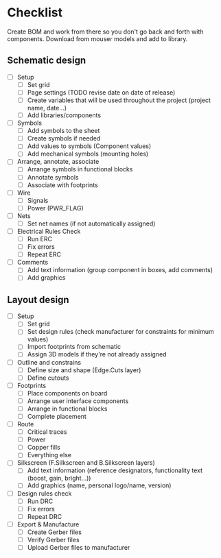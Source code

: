# Checklist

Create BOM and work from there so you don't go back and forth with components. Download from mouser models and add to
library.

## Schematic design

- [ ] Setup
    - [ ] Set grid
    - [ ] Page settings (TODO revise date on date of release)
    - [ ] Create variables that will be used throughout the project (project name, date...)
    - [ ] Add libraries/components
- [ ] Symbols
    - [ ] Add symbols to the sheet
    - [ ] Create symbols if needed
    - [ ] Add values to symbols (Component values)
    - [ ] Add mechanical symbols (mounting holes)
- [ ] Arrange, annotate, associate
    - [ ] Arrange symbols in functional blocks
    - [ ] Annotate symbols
    - [ ] Associate with footprints
- [ ] Wire
    - [ ] Signals
    - [ ] Power (PWR_FLAG)
- [ ] Nets
    - [ ] Set net names (if not automatically assigned)
- [ ] Electrical Rules Check
    - [ ] Run ERC
    - [ ] Fix errors
    - [ ] Repeat ERC
- [ ] Comments
    - [ ] Add text information (group component in boxes, add comments)
    - [ ] Add graphics

## Layout design

- [ ] Setup
    - [ ] Set grid
    - [ ] Set design rules (check manufacturer for constraints for minimum values)
    - [ ] Import footprints from schematic
    - [ ] Assign 3D models if they're not already assigned
- [ ] Outline and constrains
    - [ ] Define size and shape (Edge.Cuts layer)
    - [ ] Define cutouts
- [ ] Footprints
    - [ ] Place components on board
    - [ ] Arrange user interface components
    - [ ] Arrange in functional blocks
    - [ ] Complete placement
- [ ] Route
    - [ ] Critical traces
    - [ ] Power
    - [ ] Copper fills
    - [ ] Everything else
- [ ] Silkscreen (F.Silkscreen and B.Silkscreen layers)
    - [ ] Add text information (reference designators, functionality text (boost, gain, bright...))
    - [ ] Add graphics (name, personal logo/name, version)
- [ ] Design rules check
    - [ ] Run DRC
    - [ ] Fix errors
    - [ ] Repeat DRC
- [ ] Export & Manufacture
    - [ ] Create Gerber files
    - [ ] Verify Gerber files
    - [ ] Upload Gerber files to manufacturer